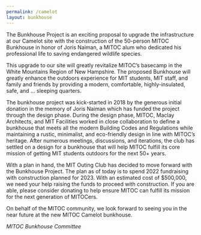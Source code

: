 ```yaml
---
permalink: /camelot
layout: bunkhouse
---
```


The Bunkhouse Project is an exciting proposal to upgrade the infrastructure at our Camelot site with the construction of the 50-person MITOC Bunkhouse in honor of Joris Naiman, a MITOC alum who dedicated his professional life to saving endangered wildlife species.

This upgrade to our site will greatly revitalize MITOC’s basecamp in the White Mountains Region of New Hampshire. The proposed Bunkhouse will greatly enhance the outdoors experience for MIT students, MIT staff, and family and friends by providing a modern, comfortable, highly-insulated, safe, and … sleeping quarters.

The bunkhouse project was kick-started in 2018 by the generous initial donation in the memory of Joris Naiman which has funded the project through the design phase. During the design phase, MITOC, Maclay Architects, and MIT Facilities worked in close collaboration to define a bunkhouse that meets all the modern Building Codes and Regulations while maintaining a rustic, minimalist, and eco-friendly design in line with MITOC’s heritage. After numerous meetings, discussions, and iterations, the club has settled on a design for a bunkhouse that will help MITOC fulfill its core mission of getting MIT students outdoors for the next 50+ years. 

With a plan in hand, the MIT Outing Club has decided to move forward with the Bunkhouse Project. The plan as of today is to spend 2022 fundraising with construction planned for 2023. With an estimated cost of $500,000, we need your help raising the funds to proceed with construction. If you are able, please consider donating to help ensure MITOC can fulfill its mission for the next generation of MITOCers.

On behalf of the MITOC community, we look forward to seeing you in the near future at the new MITOC Camelot bunkhouse.

_MITOC Bunkhouse Committee_

